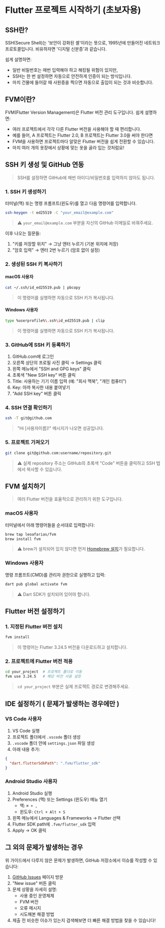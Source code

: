 # Flutter 프로젝트 시작하기 (초보자용)

## SSH란?
SSH(Secure Shell)는 '보안이 강화된 셸'이라는 뜻으로, 1995년에 만들어진 네트워크 프로토콜입니다. 비유하자면 '디지털 신분증'과 같습니다.

쉽게 설명하면:
- 일반 비밀번호는 매번 입력해야 하고 해킹될 위험이 있지만,
- SSH는 한 번 설정하면 자동으로 안전하게 인증이 되는 방식입니다.
- 마치 건물에 들어갈 때 사원증을 찍으면 자동으로 출입이 되는 것과 비슷합니다.

## FVM이란?
FVM(Flutter Version Management)은 Flutter 버전 관리 도구입니다.
쉽게 설명하면:
- 여러 프로젝트에서 각각 다른 Flutter 버전을 사용해야 할 때 편리합니다.
- 예를 들어, A 프로젝트는 Flutter 2.0, B 프로젝트는 Flutter 3.0을 써야 한다면
- FVM을 사용하면 프로젝트마다 알맞은 Flutter 버전을 쉽게 전환할 수 있습니다.
- 마치 여러 개의 옷장에서 상황에 맞는 옷을 골라 입는 것처럼요!

## SSH 키 생성 및 GitHub 연동
> SSH를 설정하면 GitHub에 매번 아이디/비밀번호를 입력하지 않아도 됩니다.

### 1. SSH 키 생성하기
터미널(맥) 또는 명령 프롬프트(윈도우)를 열고 다음 명령어를 입력합니다.
```bash
ssh-keygen -t ed25519 -C "your_email@example.com"
```
> ⚠️ `your_email@example.com` 부분을 자신의 GitHub 이메일로 바꿔주세요.

이후 나오는 질문들:
1. "키를 저장할 위치" → 그냥 엔터 누르기 (기본 위치에 저장)
2. "암호 입력" → 엔터 2번 누르기 (암호 없이 설정)

### 2. 생성된 SSH 키 복사하기

#### macOS 사용자
```bash
cat ~/.ssh/id_ed25519.pub | pbcopy
```
> 이 명령어를 실행하면 자동으로 SSH 키가 복사됩니다.

#### Windows 사용자
```bash
type %userprofile%\.ssh\id_ed25519.pub | clip
```
> 이 명령어를 실행하면 자동으로 SSH 키가 복사됩니다.

### 3. GitHub에 SSH 키 등록하기
1. GitHub.com에 로그인
2. 오른쪽 상단의 프로필 사진 클릭 → Settings 클릭
3. 왼쪽 메뉴에서 "SSH and GPG keys" 클릭
4. 초록색 "New SSH key" 버튼 클릭
5. Title: 사용하는 기기 이름 입력 (예: "회사 맥북", "개인 컴퓨터")
6. Key: 아까 복사한 내용 붙여넣기
7. "Add SSH key" 버튼 클릭

### 4. SSH 연결 확인하기
```bash
ssh -T git@github.com
```
> "Hi [사용자이름]!" 메시지가 나오면 성공입니다.

### 5. 프로젝트 가져오기
```bash
git clone git@github.com:username/repository.git
```
> ⚠️ 실제 repository 주소는 GitHub의 초록색 "Code" 버튼을 클릭하고 SSH 탭에서 복사할 수 있습니다.

## FVM 설치하기
> 여러 Flutter 버전을 효율적으로 관리하기 위한 도구입니다.

### macOS 사용자
터미널에서 아래 명령어들을 순서대로 입력합니다:
```bash
brew tap leoafarias/fvm
brew install fvm
```
> ⚠️ brew가 설치되어 있지 않다면 먼저 [Homebrew 설치](https://brew.sh/)가 필요합니다.

### Windows 사용자
명령 프롬프트(CMD)를 관리자 권한으로 실행하고 입력:
```bash
dart pub global activate fvm
```
> ⚠️ Dart SDK가 설치되어 있어야 합니다.

## Flutter 버전 설정하기

### 1. 지정된 Flutter 버전 설치
```bash
fvm install
```
> 이 명령어는 Flutter 3.24.5 버전을 다운로드하고 설치합니다.

### 2. 프로젝트에 Flutter 버전 적용
```bash
cd your_project  # 프로젝트 폴더로 이동
fvm use 3.24.5   # 해당 버전 사용 설정
```
> `cd your_project` 부분은 실제 프로젝트 경로로 변경해주세요.

## IDE 설정하기 ( 문제가 발생하는 경우에만 )

### VS Code 사용자
1. VS Code 실행
2. 프로젝트 폴더에서 `.vscode` 폴더 생성
3. `.vscode` 폴더 안에 `settings.json` 파일 생성
4. 아래 내용 추가:
```json
{
  "dart.flutterSdkPath": ".fvm/flutter_sdk"
}
```

### Android Studio 사용자
1. Android Studio 실행
2. Preferences (맥) 또는 Settings (윈도우) 메뉴 열기
   - 맥: `⌘ + ,`
   - 윈도우: `Ctrl + Alt + S`
3. 왼쪽 메뉴에서 Languages & Frameworks → Flutter 선택
4. Flutter SDK path에 `.fvm/flutter_sdk` 입력
5. Apply → OK 클릭

## 그 외의 문제가 발생하는 경우

위 가이드에서 다루지 않은 문제가 발생하면, GitHub 저장소에서 이슈를 작성할 수 있습니다:

1. [GitHub Issues](https://github.com/coding-sensei-class/first_clone/issues) 페이지 방문
2. "New issue" 버튼 클릭
3. 문제 상황을 자세히 설명:
   - 사용 중인 운영체제
   - FVM 버전
   - 오류 메시지
   - 시도해본 해결 방법
4. 제출 전 비슷한 이슈가 있는지 검색해보면 더 빠른 해결 방법을 찾을 수 있습니다!
